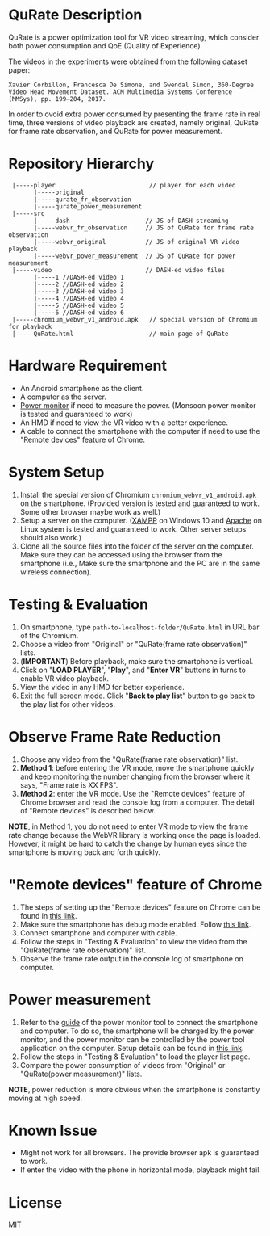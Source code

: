 # QuRate Description

QuRate is a power optimization tool for VR video streaming, which consider both power consumption and QoE (Quality of Experience).

The videos in the experiments were obtained from the following dataset paper:

```
Xavier Corbillon, Francesca De Simone, and Gwendal Simon, 360-Degree Video Head Movement Dataset. ACM Multimedia Systems Conference (MMSys), pp. 199–204, 2017. 
```

In order to ovoid extra power consumed by presenting the frame rate in real time, three versions of video playback are created, namely original, QuRate for frame rate observation, and QuRate for power measurement. 

# Repository Hierarchy

```
 |-----player                          // player for each video
       |-----original
       |-----qurate_fr_observation
       |-----qurate_power_measurement
 |-----src
       |-----dash                     // JS of DASH streaming
       |-----webvr_fr_observation     // JS of QuRate for frame rate observation
       |-----webvr_original           // JS of original VR video playback
       |-----webvr_power_measurement  // JS of QuRate for power measurement
 |-----video                          // DASH-ed video files
       |-----1 //DASH-ed video 1
       |-----2 //DASH-ed video 2
       |-----3 //DASH-ed video 3
       |-----4 //DASH-ed video 4
       |-----5 //DASH-ed video 5
       |-----6 //DASH-ed video 6
 |-----chromium_webvr_v1_android.apk   // special version of Chromium for playback
 |-----QuRate.html                     // main page of QuRate
```


# Hardware Requirement

* An Android smartphone as the client.
* A computer as the server.
* [Power monitor](https://www.msoon.com/online-store) if need to measure the power. (Monsoon power monitor is tested and guaranteed to work)
* An HMD if need to view the VR video with a better experience.
* A cable to connect the smartphone with the computer if need to use the "Remote devices" feature of Chrome.

# System Setup

1. Install the special version of Chromium `chromium_webvr_v1_android.apk` on the smartphone. (Provided version is tested and guaranteed to work. Some other browser maybe work as well.)
1. Setup a server on the computer. ([XAMPP](https://www.apachefriends.org/index.html) on Windows 10 and [Apache](https://httpd.apache.org/) on Linux system is tested and guaranteed to work. Other server setups should also work.)
1. Clone all the source files into the folder of the server on the computer. Make sure they can be accessed using the browser from the smartphone (i.e., Make sure the smartphone and the PC are in the same wireless connection).

# Testing & Evaluation

1. On smartphone, type `path-to-localhost-folder/QuRate.html` in URL bar of the Chromium.
1. Choose a video from "Original" or "QuRate(frame rate observation)" lists.
1. (**IMPORTANT**) Before playback, make sure the smartphone is vertical.
1. Click on "**LOAD PLAYER**", "**Play**", and "**Enter VR**" buttons in turns to enable VR video playback.
1. View the video in any HMD for better experience.
1. Exit the full screen mode. Click "**Back to play list**" button to go back to the play list for other videos.

# Observe Frame Rate Reduction
1. Choose any video from the "QuRate(frame rate observation)" list.
1. **Method 1**: before entering the VR mode, move the smartphone quickly and keep monitoring the number changing from the browser where it says, "Frame rate is XX FPS".
1. **Method 2**: enter the VR mode. Use the "Remote devices" feature of Chrome browser and read the console log from a computer. The detail of "Remote devices" is described below.

**NOTE**, in Method 1, you do not need to enter VR mode to view the frame rate change because the WebVR library is working once the page is loaded. However, it might be hard to catch the change by human eyes since the smartphone is moving back and forth quickly.

# "Remote devices" feature of Chrome
1. The steps of setting up the "Remote devices" feature on Chrome can be found in [this link](https://developers.google.com/web/tools/chrome-devtools/remote-debugging?utm_campaign=2016q3&utm_medium=redirect&utm_source=dcc).
1. Make sure the smartphone has debug mode enabled. Follow [this link](https://www.youtube.com/watch?v=Ucs34BkfPB0).
1. Connect smartphone and computer with cable.
1. Follow the steps in "Testing & Evaluation" to view the video from the "QuRate(frame rate observation)" list.
1. Observe the frame rate output in the console log of smartphone on computer.

# Power measurement

1. Refer to the [guide](https://msoon.github.io/powermonitor/PowerTool/doc/Power%20Monitor%20Manual.pdf) of the power monitor tool to connect the smartphone and computer. To do so, the smartphone will be charged by the power monitor, and the power monitor can be controlled by the power tool application on the computer. Setup details can be found in [this link](https://mostly-tech.com/tag/monsoon-power-monitor/).
1. Follow the steps in "Testing & Evaluation" to load the player list page.
1. Compare the power consumption of videos from "Original" or "QuRate(power measurement)" lists.

**NOTE**, power reduction is more obvious when the smartphone is constantly moving at high speed.

# Known Issue

* Might not work for all browsers. The provide browser apk is guaranteed to work.
* If enter the video with the phone in horizontal mode, playback might fail.

# License
MIT
